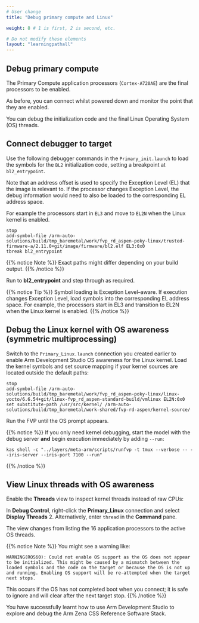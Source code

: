 ```yaml
---
# User change
title: "Debug primary compute and Linux"

weight: 8 # 1 is first, 2 is second, etc.

# Do not modify these elements
layout: "learningpathall"
---
```

## Debug primary compute

The Primary Compute application processors (`Cortex-A720AE`) are the final processors to be enabled.

As before, you can connect whilst powered down and monitor the point that they are enabled.

You can debug the initialization code and the final Linux Operating System (OS) threads.

## Connect debugger to target

Use the following debugger commands in the `Primary_init.launch` to load the symbols for the `BL2` initialization code, setting a breakpoint at `bl2_entrypoint`.

Note that an address offset is used to specify the Exception Level (EL) that the image is relevant to. If the processor changes Exception Level, the debug information would need to also be loaded to the corresponding EL address space.

For example the processors start in `EL3` and move to `EL2N` when the Linux kernel is enabled.

``` text
stop
add-symbol-file /arm-auto-solutions/build/tmp_baremetal/work/fvp_rd_aspen-poky-linux/trusted-firmware-a/2.11.0+git/image/firmware/bl2.elf EL3:0x0
tbreak bl2_entrypoint
```

{{% notice Note %}}
Exact paths might differ depending on your build output.
{{% /notice %}}

Run to **bl2_entrypoint** and step through as required.

{{% notice Tip %}}
Symbol loading is Exception Level–aware. If execution changes Exception Level, load symbols into the corresponding EL address space. For example, the processors start in EL3 and transition to EL2N when the Linux kernel is enabled.
{{% /notice %}}

## Debug the Linux kernel with OS awareness (symmetric multiprocessing)

Switch to the `Primary_Linux.launch` connection you created earlier to enable Arm Development Studio OS awareness for the Linux kernel. Load the kernel symbols and set source mapping if your kernel sources are located outside the default paths:

```text
stop
add-symbol-file /arm-auto-solutions/build/tmp_baremetal/work/fvp_rd_aspen-poky-linux/linux-yocto/6.6.54+git/linux-fvp_rd_aspen-standard-build/vmlinux EL2N:0x0
set substitute-path /usr/src/kernel/ /arm-auto-solutions/build/tmp_baremetal/work-shared/fvp-rd-aspen/kernel-source/
```

Run the FVP until the OS prompt appears.

{{% notice %}}
If you only need kernel debugging, start the model with the debug server **and** begin execution immediately by adding `--run`:

```command
kas shell -c "../layers/meta-arm/scripts/runfvp -t tmux --verbose -- --iris-server --iris-port 7100 --run"
```
{{% /notice %}}

## View Linux threads with OS awareness

Enable the **Threads** view to inspect kernel threads instead of raw CPUs:

In **Debug Control**, right-click the **Primary_Linux** connection and select **Display Threads**
2. Alternatively, enter `thread` in the **Command** pane.

The view changes from listing the 16 application processors to the active OS threads.

{{% notice Note %}}
You might see a warning like:
```text
WARNING(ROS60): Could not enable OS support as the OS does not appear to be initialized. This might be caused by a mismatch between the loaded symbols and the code on the target or because the OS is not up and running. Enabling OS support will be re-attempted when the target next stops.
```
This occurs if the OS has not completed boot when you connect; it is safe to ignore and will clear after the next target stop.
{{% /notice %}}

You have successfully learnt how to use Arm Development Studio to explore and debug the Arm Zena CSS Reference Software Stack.
